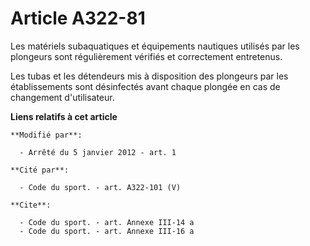 # Article A322-81

Les matériels subaquatiques et équipements nautiques utilisés par les plongeurs sont régulièrement vérifiés et correctement
entretenus. 

Les tubas et les détendeurs mis à disposition des plongeurs par les établissements sont désinfectés avant chaque plongée en
cas de changement d'utilisateur.

**Liens relatifs à cet article**

	**Modifié par**:

	  - Arrêté du 5 janvier 2012 - art. 1

	**Cité par**:

	  - Code du sport. - art. A322-101 (V)

	**Cite**:

	  - Code du sport. - art. Annexe III-14 a
	  - Code du sport. - art. Annexe III-16 a

